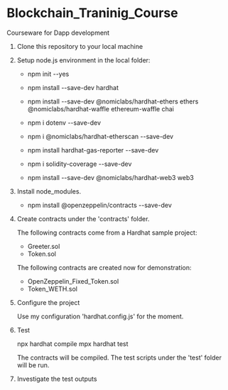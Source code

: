 # Blockchain_Traninig_Course
Courseware for Dapp development

1. Clone this repository to your local machine

2. Setup node.js environment in the local folder:

    - npm init --yes
    - npm install --save-dev hardhat

    - npm install --save-dev @nomiclabs/hardhat-ethers ethers @nomiclabs/hardhat-waffle ethereum-waffle chai

    - npm i dotenv --save-dev
    - npm i @nomiclabs/hardhat-etherscan --save-dev
    - npm install hardhat-gas-reporter --save-dev
    - npm i solidity-coverage --save-dev

    - npm install --save-dev @nomiclabs/hardhat-web3 web3

3. Install node_modules.

    - npm install @openzeppelin/contracts --save-dev


4. Create contracts under the 'contracts' folder.

    The following contracts come from a Hardhat sample project:
    - Greeter.sol
    - Token.sol

    The following contracts are created now for demonstration:
    - OpenZeppelin_Fixed_Token.sol
    - Token_WETH.sol

5. Configure the project

    Use my configuration 'hardhat.config.js' for the moment.

6. Test

    npx hardhat compile
    mpx hardhat test

    The contracts will be compiled.
    The test scripts under the 'test' folder will be run.

7. Investigate the test outputs